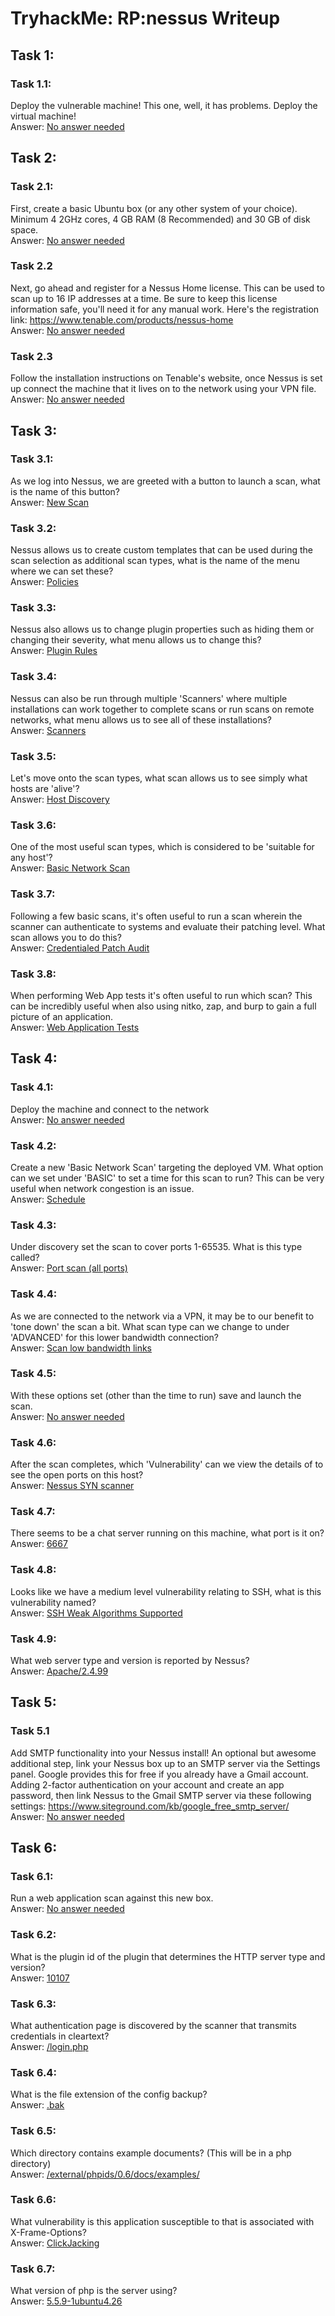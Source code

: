 # TryhackMe: RP:nessus Writeup

## Task 1:

### Task 1.1:

Deploy the vulnerable machine! This one, well, it has problems.
Deploy the virtual machine!
<br/>
Answer: <u> No answer needed </u>

## Task 2:

### Task 2.1:

First, create a basic Ubuntu box (or any other system of your choice). Minimum 4 2GHz cores, 4 GB RAM (8 Recommended) and 30 GB of disk space.
<br/>
Answer: <u> No answer needed </u>

### Task 2.2

Next, go ahead and register for a Nessus Home license. This can be used to scan up to 16 IP addresses at a time. Be sure to keep this license information safe, you'll need it for any manual work. Here's the registration link: https://www.tenable.com/products/nessus-home
<br/>
Answer: <u> No answer needed </u>

### Task 2.3

Follow the installation instructions on Tenable's website, once Nessus is set up connect the machine that it lives on to the network using your VPN file.
<br/>
Answer: <u> No answer needed </u>

## Task 3:

### Task 3.1:

As we log into Nessus, we are greeted with a button to launch a scan, what is the name of this button?
<br/>
Answer: <u> New Scan </u>

### Task 3.2:

Nessus allows us to create custom templates that can be used during the scan selection as additional scan types, what is the name of the menu where we can set these?
<br/>
Answer: <u> Policies </u>

### Task 3.3:

Nessus also allows us to change plugin properties such as hiding them or changing their severity, what menu allows us to change this?
<br/>
Answer: <u> Plugin Rules </u>

### Task 3.4:

Nessus can also be run through multiple 'Scanners' where multiple installations can work together to complete scans or run scans on remote networks, what menu allows us to see all of these installations?
<br/>
Answer: <u> Scanners </u>

### Task 3.5:

Let's move onto the scan types, what scan allows us to see simply what hosts are 'alive'?
<br/>
Answer: <u> Host Discovery </u>

### Task 3.6:

One of the most useful scan types, which is considered to be 'suitable for any host'?
<br/>
Answer: <u> Basic Network Scan </u>

### Task 3.7:

Following a few basic scans, it's often useful to run a scan wherein the scanner can authenticate to systems and evaluate their patching level. What scan allows you to do this?
<br/>
Answer: <u> Credentialed Patch Audit </u>

### Task 3.8:

When performing Web App tests it's often useful to run which scan? This can be incredibly useful when also using nitko, zap, and burp to gain a full picture of an application.
<br/>
Answer: <u> Web Application Tests </u>

## Task 4:

### Task 4.1:

Deploy the machine and connect to the network
<br/>
Answer: <u> No answer needed </u>

### Task 4.2:

Create a new 'Basic Network Scan' targeting the deployed VM. What option can we set under 'BASIC' to set a time for this scan to run? This can be very useful when network congestion is an issue.
<br/>
Answer: <u> Schedule </u>

### Task 4.3:

Under discovery set the scan to cover ports 1-65535. What is this type called?
<br/>
Answer: <u> Port scan (all ports) </u>

### Task 4.4:

As we are connected to the network via a VPN, it may be to our benefit to 'tone down' the scan a bit. What scan type can we change to under 'ADVANCED' for this lower bandwidth connection?
<br/>
Answer: <u> Scan low bandwidth links </u>

### Task 4.5:

With these options set (other than the time to run) save and launch the scan.
<br/>
Answer: <u> No answer needed </u>

### Task 4.6:

After the scan completes, which 'Vulnerability' can we view the details of to see the open ports on this host?
<br/>
Answer: <u> Nessus SYN scanner </u>

### Task 4.7:

There seems to be a chat server running on this machine, what port is it on?
<br/>
Answer: <u> 6667 </u>

### Task 4.8:

Looks like we have a medium level vulnerability relating to SSH, what is this vulnerability named?
<br/>
Answer: <u> SSH Weak Algorithms Supported </u>

### Task 4.9:

What web server type and version is reported by Nessus?
<br/>
Answer: <u> Apache/2.4.99 </u>

## Task 5:

### Task 5.1

Add SMTP functionality into your Nessus install!
An optional but awesome additional step, link your Nessus box up to an SMTP server via the Settings panel. Google provides this for free if you already have a Gmail account. Adding 2-factor authentication on your account and create an app password, then link Nessus to the Gmail SMTP server via these following settings: https://www.siteground.com/kb/google_free_smtp_server/
<br/>
Answer: <u> No answer needed </u>

## Task 6:

### Task 6.1:

Run a web application scan against this new box.
<br/>
Answer: <u> No answer needed </u>

### Task 6.2:

What is the plugin id of the plugin that determines the HTTP server type and version?
<br/>
Answer: <u> 10107 </u>

### Task 6.3:

What authentication page is discovered by the scanner that transmits credentials in cleartext?
<br/>
Answer: <u> /login.php </u>

### Task 6.4:

What is the file extension of the config backup?
<br/>
Answer: <u> .bak </u>

### Task 6.5:

Which directory contains example documents? (This will be in a php directory)
<br/>
Answer: <u> /external/phpids/0.6/docs/examples/ </u>

### Task 6.6:

What vulnerability is this application susceptible to that is associated with X-Frame-Options?
<br/>
Answer: <u> ClickJacking </u>

### Task 6.7:

What version of php is the server using?
<br/>
Answer: <u> 5.5.9-1ubuntu4.26 </u>
